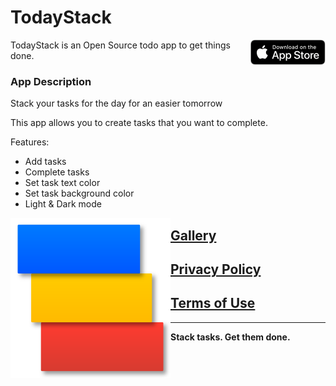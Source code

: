 # TodayStack

<a href="https://apps.apple.com/us/app/todaystack/id1557155702"><img align="right" src="https://github.com/0xLeif/TodayStack/blob/main/.media/app-store-badge.png?raw=true"></a>


TodayStack is an Open Source todo app to get things done.

### App Description

Stack your tasks for the day for an easier tomorrow

This app allows you to create tasks that you want to complete.

Features:
- Add tasks
- Complete tasks
- Set task text color
- Set task background color
- Light & Dark mode

<img align="left" src="https://github.com/0xLeif/TodayStack/blob/main/.media/todayStackIcon.png?raw=true" width="256">

## [Gallery](GALLERY.md)

## [Privacy Policy](PRIVACY.md)

## [Terms of Use](TERMS.md)

***

**Stack tasks. Get them done.**
